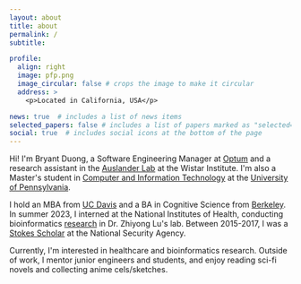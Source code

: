 ```yaml
---
layout: about
title: about
permalink: /
subtitle:

profile:
  align: right
  image: pfp.png
  image_circular: false # crops the image to make it circular
  address: >
    <p>Located in California, USA</p>

news: true  # includes a list of news items
selected_papers: false # includes a list of papers marked as "selected={true}"
social: true  # includes social icons at the bottom of the page
---
```


Hi! I'm Bryant Duong, a Software Engineering Manager at [Optum](https://www.optum.com/) and a research assistant in the [Auslander Lab](https://wistar.org/our-scientists/noam-auslander) at the Wistar Institute. I'm also a Master's student in [Computer and Information Technology](https://online.seas.upenn.edu/degrees/mcit-online/) at the [University of Pennsylvania](https://www.upenn.edu/).

I hold an MBA from [UC Davis](https://gsm.ucdavis.edu/) and a BA in Cognitive Science from [Berkeley](https://cogsci.berkeley.edu/). In summer 2023, I interned at the National Institutes of Health, conducting bioinformatics [research](https://bryantduong.github.io/projects/3_project/) in Dr. Zhiyong Lu's lab. Between 2015-2017, I was a [Stokes Scholar](https://federaljobs.net/blog/the-stokes-educational-scholarship-program-nsa/) at the National Security Agency.

Currently, I'm interested in healthcare and bioinformatics research. Outside of work, I mentor junior engineers and students, and enjoy reading sci-fi novels and collecting anime cels/sketches.
